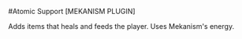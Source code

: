 #Atomic Support [MEKANISM PLUGIN]

Adds items that heals and feeds the player. Uses Mekanism's energy.
